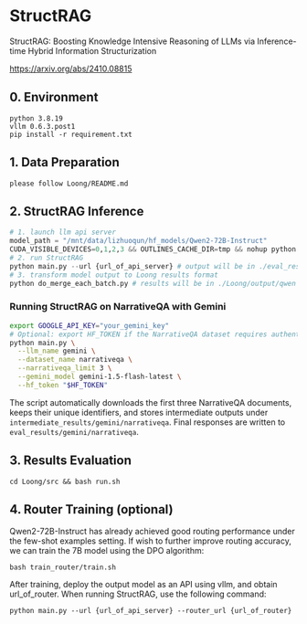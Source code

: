 # StructRAG
StructRAG: Boosting Knowledge Intensive Reasoning of LLMs via Inference-time Hybrid Information Structurization 

https://arxiv.org/abs/2410.08815

## 0. Environment
```
python 3.8.19
vllm 0.6.3.post1
pip install -r requirement.txt
```

## 1. Data Preparation
```
please follow Loong/README.md
```

## 2. StructRAG Inference
```python
# 1. launch llm api server
model_path = "/mnt/data/lizhuoqun/hf_models/Qwen2-72B-Instruct"
CUDA_VISIBLE_DEVICES=0,1,2,3 && OUTLINES_CACHE_DIR=tmp && nohup python -m vllm.entrypoints.openai.api_server --model ${model_path} --served-model-name Qwen --tensor-parallel-size 4 --port 1225 --disable-custom-all-reduce > vllm.log
# 2. run StructRAG
python main.py --url {url_of_api_server} # output will be in ./eval_results/qwen/loong
# 3. transform model output to Loong results format
python do_merge_each_batch.py # results will be in ./Loong/output/qwen
```

### Running StructRAG on NarrativeQA with Gemini

```bash
export GOOGLE_API_KEY="your_gemini_key"
# Optional: export HF_TOKEN if the NarrativeQA dataset requires authentication in your environment
python main.py \
  --llm_name gemini \
  --dataset_name narrativeqa \
  --narrativeqa_limit 3 \
  --gemini_model gemini-1.5-flash-latest \
  --hf_token "$HF_TOKEN"
```

The script automatically downloads the first three NarrativeQA documents, keeps their unique identifiers, and stores intermediate outputs under `intermediate_results/gemini/narrativeqa`. Final responses are written to `eval_results/gemini/narrativeqa`.

## 3. Results Evaluation
```
cd Loong/src && bash run.sh
```

## 4. Router Training (optional)
Qwen2-72B-Instruct has already achieved good routing performance under the few-shot examples setting. If wish to further improve routing accuracy, we can train the 7B model using the DPO algorithm:
```
bash train_router/train.sh
```

After training, deploy the output model as an API using vllm, and obtain url_of_router. When running StructRAG, use the following command:
```
python main.py --url {url_of_api_server} --router_url {url_of_router}
```